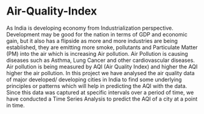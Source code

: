 # Air-Quality-Index
As India is developing economy from Industrialization perspective. Development may be good for the nation in terms of GDP and economic gain, but it also has a flipside as more and more industries are being established, they are emitting more smoke, pollutants and Particulate Matter (PM) into the air which is increasing Air pollution. Air Pollution is causing diseases such as Asthma, Lung Cancer and other cardiovascular diseases. Air pollution is being measured by AQI (Air Quality Index) and higher the AQI higher the air pollution. In this project we have analysed the air quality data of major developed/ developing cities in India to find some underlying principles or patterns which will help in predicting the AQI with the data. Since this data was captured at specific intervals over a period of time, we have conducted a Time Series Analysis to predict the AQI of a city at a point in time.

